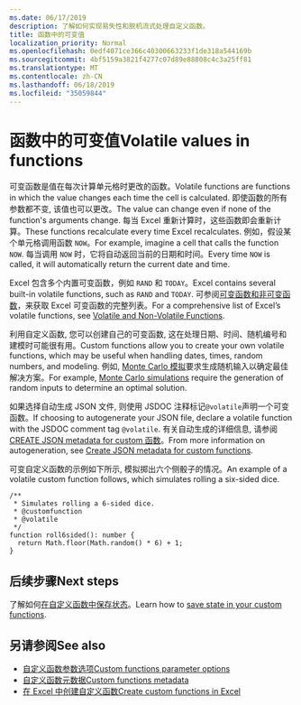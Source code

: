 ```yaml
---
ms.date: 06/17/2019
description: 了解如何实现易失性和脱机流式处理自定义函数。
title: 函数中的可变值
localization_priority: Normal
ms.openlocfilehash: 0edf4071ce366c40300663233f1de318a544169b
ms.sourcegitcommit: 4bf5159a3821f4277c07d89e88808c4c3a25ff81
ms.translationtype: MT
ms.contentlocale: zh-CN
ms.lasthandoff: 06/18/2019
ms.locfileid: "35059844"
---
```

# <a name="volatile-values-in-functions"></a><span data-ttu-id="27b40-103">函数中的可变值</span><span class="sxs-lookup"><span data-stu-id="27b40-103">Volatile values in functions</span></span>

<span data-ttu-id="27b40-104">可变函数是值在每次计算单元格时更改的函数。</span><span class="sxs-lookup"><span data-stu-id="27b40-104">Volatile functions are functions in which the value changes each time the cell is calculated.</span></span> <span data-ttu-id="27b40-105">即使函数的所有参数都不变, 该值也可以更改。</span><span class="sxs-lookup"><span data-stu-id="27b40-105">The value can change even if none of the function's arguments change.</span></span> <span data-ttu-id="27b40-106">每当 Excel 重新计算时，这些函数即会重新计算。</span><span class="sxs-lookup"><span data-stu-id="27b40-106">These functions recalculate every time Excel recalculates.</span></span> <span data-ttu-id="27b40-107">例如，假设某个单元格调用函数 `NOW`。</span><span class="sxs-lookup"><span data-stu-id="27b40-107">For example, imagine a cell that calls the function `NOW`.</span></span> <span data-ttu-id="27b40-108">每当调用 `NOW` 时，它将自动返回当前的日期和时间。</span><span class="sxs-lookup"><span data-stu-id="27b40-108">Every time `NOW` is called, it will automatically return the current date and time.</span></span>

<span data-ttu-id="27b40-109">Excel 包含多个内置可变函数，例如 `RAND` 和 `TODAY`。</span><span class="sxs-lookup"><span data-stu-id="27b40-109">Excel contains several built-in volatile functions, such as `RAND` and `TODAY`.</span></span> <span data-ttu-id="27b40-110">可参阅[可变函数和非可变函数](/office/client-developer/excel/excel-recalculation#volatile-and-non-volatile-functions)，来获取 Excel 可变函数的完整列表。</span><span class="sxs-lookup"><span data-stu-id="27b40-110">For a comprehensive list of Excel’s volatile functions, see [Volatile and Non-Volatile Functions](/office/client-developer/excel/excel-recalculation#volatile-and-non-volatile-functions).</span></span>

<span data-ttu-id="27b40-111">利用自定义函数, 您可以创建自己的可变函数, 这在处理日期、时间、随机编号和建模时可能很有用。</span><span class="sxs-lookup"><span data-stu-id="27b40-111">Custom functions allow you to create your own volatile functions, which may be useful when handling dates, times, random numbers, and modeling.</span></span> <span data-ttu-id="27b40-112">例如, [Monte Carlo 模拟](https://en.wikipedia.org/wiki/Monte_Carlo_method)要求生成随机输入以确定最佳解决方案。</span><span class="sxs-lookup"><span data-stu-id="27b40-112">For example, [Monte Carlo simulations](https://en.wikipedia.org/wiki/Monte_Carlo_method) require the generation of random inputs to determine an optimal solution.</span></span>

<span data-ttu-id="27b40-113">如果选择自动生成 JSON 文件, 则使用 JSDOC 注释标记`@volatile`声明一个可变函数。</span><span class="sxs-lookup"><span data-stu-id="27b40-113">If choosing to autogenerate your JSON file, declare a volatile function with the JSDOC comment tag `@volatile`.</span></span> <span data-ttu-id="27b40-114">有关自动生成的详细信息, 请参阅[CREATE JSON metadata for custom 函数](custom-functions-json-autogeneration.md)。</span><span class="sxs-lookup"><span data-stu-id="27b40-114">From more information on autogeneration, see [Create JSON metadata for custom functions](custom-functions-json-autogeneration.md).</span></span>

<span data-ttu-id="27b40-115">可变自定义函数的示例如下所示, 模拟掷出六个侧骰子的情况。</span><span class="sxs-lookup"><span data-stu-id="27b40-115">An example of a volatile custom function follows, which simulates rolling a six-sided dice.</span></span>

```JS
/**
 * Simulates rolling a 6-sided dice.
 * @customfunction
 * @volatile
 */
function roll6sided(): number {
  return Math.floor(Math.random() * 6) + 1;
}
```

## <a name="next-steps"></a><span data-ttu-id="27b40-116">后续步骤</span><span class="sxs-lookup"><span data-stu-id="27b40-116">Next steps</span></span>
<span data-ttu-id="27b40-117">了解如何[在自定义函数中保存状态](custom-functions-save-state.md)。</span><span class="sxs-lookup"><span data-stu-id="27b40-117">Learn how to [save state in your custom functions](custom-functions-save-state.md).</span></span>

## <a name="see-also"></a><span data-ttu-id="27b40-118">另请参阅</span><span class="sxs-lookup"><span data-stu-id="27b40-118">See also</span></span>

* [<span data-ttu-id="27b40-119">自定义函数参数选项</span><span class="sxs-lookup"><span data-stu-id="27b40-119">Custom functions parameter options</span></span>](custom-functions-parameter-options.md)
* [<span data-ttu-id="27b40-120">自定义函数元数据</span><span class="sxs-lookup"><span data-stu-id="27b40-120">Custom functions metadata</span></span>](custom-functions-json.md)
* [<span data-ttu-id="27b40-121">在 Excel 中创建自定义函数</span><span class="sxs-lookup"><span data-stu-id="27b40-121">Create custom functions in Excel</span></span>](custom-functions-overview.md)
